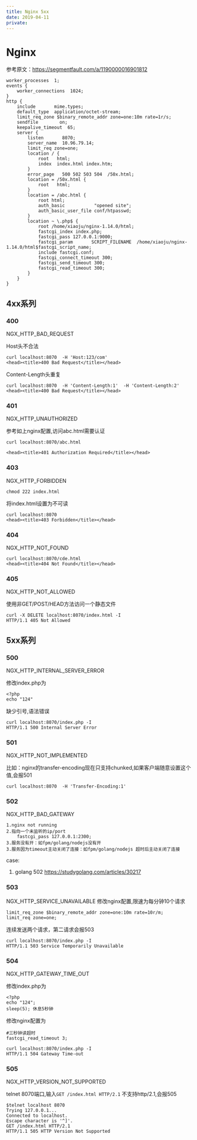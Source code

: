 ```yaml
---
title: Nginx 5xx
date: 2019-04-11
private:
---
```

# Nginx 
参考原文：https://segmentfault.com/a/1190000016901812

    worker_processes  1;
    events {
        worker_connections  1024;
    }
    http {
        include       mime.types;
        default_type  application/octet-stream;
        limit_req_zone $binary_remote_addr zone=one:10m rate=1r/s;
        sendfile        on;
        keepalive_timeout  65;
        server {
            listen       8070;
            server_name  10.96.79.14;
            limit_req zone=one;
            location / {
                root   html;
                index  index.html index.htm;
            }
            error_page   500 502 503 504  /50x.html;
            location = /50x.html {
                root   html;
            }
            location = /abc.html {
                root html;
                auth_basic           "opened site";
                auth_basic_user_file conf/htpasswd;
            }
            location ~ \.php$ {
                root /home/xiaoju/nginx-1.14.0/html;
                fastcgi_index index.php;
                fastcgi_pass 127.0.0.1:9000;
                fastcgi_param       SCRIPT_FILENAME  /home/xiaoju/nginx-1.14.0/html$fastcgi_script_name;
                include fastcgi.conf;
                fastcgi_connect_timeout 300;
                fastcgi_send_timeout 300;
                fastcgi_read_timeout 300;
            }
        }
    }

## 4xx系列
### 400
NGX_HTTP_BAD_REQUEST

Host头不合法
    
    curl localhost:8070  -H 'Host:123/com'
    <head><title>400 Bad Request</title></head>
    
Content-Length头重复

    curl localhost:8070  -H 'Content-Length:1'  -H 'Content-Length:2'
    <head><title>400 Bad Request</title></head>

### 401
NGX_HTTP_UNAUTHORIZED

参考如上nginx配置,访问abc.html需要认证
 
    curl localhost:8070/abc.html

    <head><title>401 Authorization Required</title></head>
### 403
NGX_HTTP_FORBIDDEN

    chmod 222 index.html

将index.html设置为不可读
 
    curl localhost:8070
    <head><title>403 Forbidden</title></head>

### 404
NGX_HTTP_NOT_FOUND

    curl localhost:8070/cde.html
    <head><title>404 Not Found</title></head>

### 405
NGX_HTTP_NOT_ALLOWED

使用非GET/POST/HEAD方法访问一个静态文件

    curl -X DELETE localhost:8070/index.html -I
    HTTP/1.1 405 Not Allowed

## 5xx系列
### 500
NGX_HTTP_INTERNAL_SERVER_ERROR

修改index.php为

    <?php
    echo "124"

缺少引号,语法错误

    curl localhost:8070/index.php -I
    HTTP/1.1 500 Internal Server Error

### 501
NGX_HTTP_NOT_IMPLEMENTED

比如：nginx的transfer-encoding现在只支持chunked,如果客户端随意设置这个值,会报501
 
    curl localhost:8070  -H 'Transfer-Encoding:1'

### 502
NGX_HTTP_BAD_GATEWAY

    1.nginx not running
    2.指向一个未监听的ip/port
        fastcgi_pass 127.0.0.1:2300;
    3.服务没有开：如fpm/golang/nodejs没有开
    3.服务因为timeout主动关闭了连接：如fpm/golang/nodejs 超时后主动关闭了连接

case:
1. golang 502 https://studygolang.com/articles/30217

### 503
NGX_HTTP_SERVICE_UNAVAILABLE
修改nginx配置,限速为每分钟10个请求
 
    limit_req_zone $binary_remote_addr zone=one:10m rate=10r/m;
    limit_req zone=one;

连续发送两个请求，第二请求会报503

    curl localhost:8070/index.php -I
    HTTP/1.1 503 Service Temporarily Unavailable

### 504
NGX_HTTP_GATEWAY_TIME_OUT

修改index.php为

    <?php
    echo "124";
    sleep(5); 休息5秒钟
 
修改nginx配置为

    #三秒钟读超时
    fastcgi_read_timeout 3;

    curl localhost:8070/index.php -I
    HTTP/1.1 504 Gateway Time-out

### 505
NGX_HTTP_VERSION_NOT_SUPPORTED

telnet 8070端口,输入`GET /index.html HTTP/2.1`
不支持http/2.1,会报505
 
    $telnet localhost 8070
    Trying 127.0.0.1...
    Connected to localhost.
    Escape character is '^]'.
    GET /index.html HTTP/2.1
    HTTP/1.1 505 HTTP Version Not Supported
